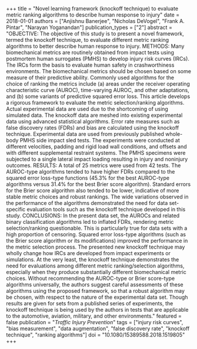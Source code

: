 +++
title = "Novel learning framework (knockoff technique) to evaluate metric ranking algorithms to describe human response to injury"
date = 2018-01-01
authors = ["Anjishnu Banerjee", "Nicholas DeVogel", "Frank A. Pintar", "Narayan Yoganandan"]
publication_types = ["2"]
abstract = "OBJECTIVE: The objective of this study is to present a novel framework, termed the knockoff technique, to evaluate different metric ranking algorithms to better describe human response to injury. METHODS: Many biomechanical metrics are routinely obtained from impact tests using postmortem human surrogates (PMHS) to develop injury risk curves (IRCs). The IRCs form the basis to evaluate human safety in crashworthiness environments. The biomechanical metrics should be chosen based on some measure of their predictive ability. Commonly used algorithms for the choice of ranking the metrics include (a) areas under the receiver operating characteristic curve (AUROC), time-varying AUROC, and other adaptations, and (b) some variants of predictive squared error loss. This article develops a rigorous framework to evaluate the metric selection/ranking algorithms. Actual experimental data are used due to the shortcoming of using simulated data. The knockoff data are meshed into existing experimental data using advanced statistical algorithms. Error rate measures such as false discovery rates (FDRs) and bias are calculated using the knockoff technique. Experimental data are used from previously published whole-body PMHS side impact sled tests. The experiments were conducted at different velocities, padding and rigid load wall conditions, and offsets and with different supplemental restraint systems. The PMHS specimens were subjected to a single lateral impact loading resulting in injury and noninjury outcomes. RESULTS: A total of 25 metrics were used from 42 tests. The AUROC-type algorithms tended to have higher FDRs compared to the squared error loss-type functions (45.3% for the best AUROC-type algorithms versus 31.4% for the best Brier score algorithm). Standard errors for the Brier score algorithm also tended to be lower, indicative of more stable metric choices and robust rankings. The wide variations observed in the performance of the algorithms demonstrated the need for data set-specific evaluation tools such as the knockoff technique developed in this study. CONCLUSIONS: In the present data set, the AUROCs and related binary classification algorithms led to inflated FDRs, rendering metric selection/ranking questionable. This is particularly true for data sets with a high proportion of censoring. Squared error loss-type algorithms (such as the Brier score algorithm or its modifications) improved the performance in the metric selection process. The presented new knockoff technique may wholly change how IRCs are developed from impact experiments or simulations. At the very least, the knockoff technique demonstrates the need for evaluations among different metric ranking/selection algorithms, especially when they produce substantially different biomechanical metric choices. Without recommending the AUROC-type or Brier score-type algorithms universally, the authors suggest careful assessments of these algorithms using the proposed framework, so that a robust algorithm may be chosen, with respect to the nature of the experimental data set. Though results are given for sets from a published series of experiments, the knockoff technique is being used by the authors in tests that are applicable to the automotive, aviation, military, and other environments."
featured = false
publication = "*Traffic Injury Prevention*"
tags = ["injury risk curves", "bias measurement", "data augmentation", "false discovery rate", "knockoff technique", "ranking algorithms"]
doi = "10.1080/15389588.2018.1519805"
+++

